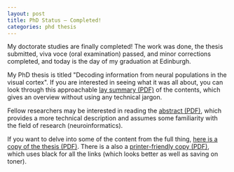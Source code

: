```yaml
---
layout: post
title: PhD Status — Completed!
categories: phd thesis
---
```



My doctorate studies are finally completed!
The work was done, the thesis submitted, viva voce (oral examination) passed, and minor corrections completed, and today is the day of my graduation at Edinburgh.

My PhD thesis is titled "Decoding information from neural populations in the visual cortex".
If you are interested in seeing what it was all about, you can look through this approachable [lay summary (PDF)][thesis-laysummary-pdf] of the contents, which gives an overview without using any technical jargon.

Fellow researchers may be interested in reading the [abstract (PDF)][thesis-abstract-pdf], which provides a more technical description and assumes some familiarity with the field of research (neuroinformatics).

If you want to delve into some of the content from the full thing, [here is a copy of the thesis (PDF)][thesis-pdf].
There is a also a [printer-friendly copy (PDF)][thesis-print-pdf], which uses black for all the links (which looks better as well as saving on toner).


[thesis-pdf]: /LoweSC_PhD_thesis.pdf
[thesis-print-pdf]: /LoweSC_PhD_thesis_printfriendly.pdf
[thesis-abstract-pdf]: /LoweSC_PhD_abstract.pdf
[thesis-laysummary-pdf]: /LoweSC_PhD_laysummary.pdf

